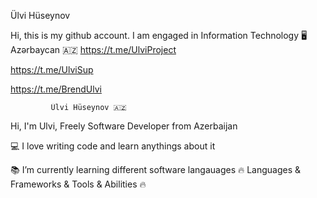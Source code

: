 Ülvi Hüseynov

Hi, this is my github account. I am engaged in Information Technology 🖥 Azərbaycan 🇦🇿
https://t.me/UlviProject 

https://t.me/UlviSup

https://t.me/BrendUlvi

             
             Ülvi Hüseynov 🇦🇿    
 

Hi, I'm Ulvi, Freely Software Developer from Azerbaijan

💻 I love writing code and learn anythings about it

📚 I’m currently learning different software langauages
🔥 Languages & Frameworks & Tools & Abilities 🔥
